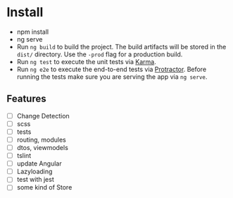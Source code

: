 # Install
  * npm install
  * ng serve 
  * Run `ng build` to build the project. The build artifacts will be stored in the `dist/` directory. Use the `-prod` flag for a production build.
  * Run `ng test` to execute the unit tests via [Karma](https://karma-runner.github.io).
  * Run `ng e2e` to execute the end-to-end tests via [Protractor](http://www.protractortest.org/). Before running the tests make sure you are serving the app via `ng serve`.
  
  ## Features
  
  * [ ] Change Detection
  * [ ] scss
  * [ ] tests
  * [ ] routing, modules
  * [ ] dtos, viewmodels
  * [ ] tslint
  * [ ] update Angular
  * [ ] Lazyloading
  * [ ] test with jest
  * [ ] some kind of Store
